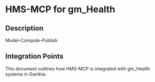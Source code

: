 # HMS-MCP for gm_Health

## Description

Model-Compute-Publish

## Integration Points

This document outlines how HMS-MCP is integrated with gm_Health systems in Gambia.
